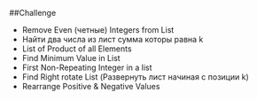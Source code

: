 ##Challenge
- Remove Even (четные) Integers from List
- Найти два числа из лист сумма которы равна k
- List of Product of all Elements
- Find Minimum Value in List
- First Non-Repeating Integer in a list
- Find Right rotate List (Развернуть лист начиная с позиции k)
- Rearrange Positive & Negative Values